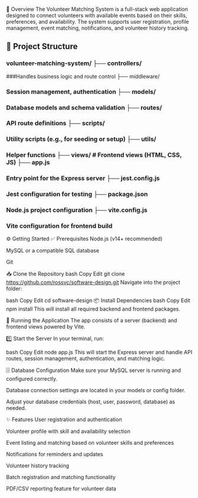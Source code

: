 📌 Overview
The Volunteer Matching System is a full-stack web application designed to connect volunteers with available events based on their skills, preferences, and availability. The system supports user registration, profile management, event matching, notifications, and volunteer history tracking.

## 📂 Project Structure

### volunteer-matching-system/ ├── controllers/
###Handles business logic and route control ├── middleware/
### Session management, authentication ├── models/ 
### Database models and schema validation ├── routes/
### API route definitions ├── scripts/ 
### Utility scripts (e.g., for seeding or setup) ├── utils/ 
### Helper functions ├── views/ # Frontend views (HTML, CSS, JS) ├── app.js
### Entry point for the Express server ├── jest.config.js 
### Jest configuration for testing ├── package.json 
### Node.js project configuration ├── vite.config.js 
### Vite configuration for frontend build

⚙️ Getting Started
✅ Prerequisites
Node.js (v14+ recommended)

MySQL or a compatible SQL database

Git

📥 Clone the Repository
bash
Copy
Edit
git clone https://github.com/rossvc/software-design.git
Navigate into the project folder:

bash
Copy
Edit
cd software-design
📦 Install Dependencies
bash
Copy
Edit
npm install
This will install all required backend and frontend packages.

🚀 Running the Application
The app consists of a server (backend) and frontend views powered by Vite.

1️⃣ Start the Server
In your terminal, run:

bash
Copy
Edit
node app.js
This will start the Express server and handle API routes, session management, authentication, and matching logic.

🗄️ Database Configuration
Make sure your MySQL server is running and configured correctly.

Database connection settings are located in your models or config folder.

Adjust your database credentials (host, user, password, database) as needed.

✨ Features
User registration and authentication

Volunteer profile with skill and availability selection

Event listing and matching based on volunteer skills and preferences

Notifications for reminders and updates

Volunteer history tracking

Batch registration and matching functionality

PDF/CSV reporting feature for volunteer data

